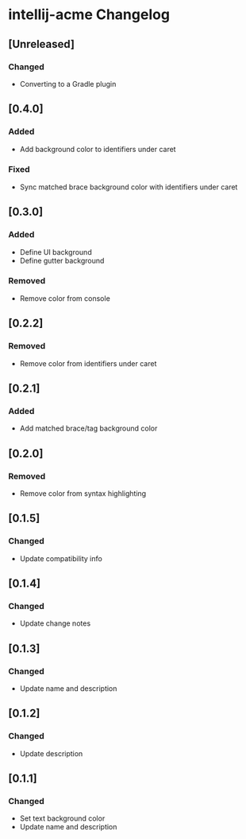 <!-- Keep a Changelog guide -> https://keepachangelog.com -->

# intellij-acme Changelog

## [Unreleased]

### Changed

- Converting to a Gradle plugin

## [0.4.0]

### Added

- Add background color to identifiers under caret

### Fixed

- Sync matched brace background color with identifiers under caret

## [0.3.0]

### Added

- Define UI background
- Define gutter background

### Removed

- Remove color from console

## [0.2.2]

### Removed

- Remove color from identifiers under caret

## [0.2.1]

### Added

- Add matched brace/tag background color

## [0.2.0]

### Removed

- Remove color from syntax highlighting

## [0.1.5]

### Changed

- Update compatibility info

## [0.1.4]

### Changed

- Update change notes

## [0.1.3]

### Changed

- Update name and description

## [0.1.2]

### Changed

- Update description

## [0.1.1]

### Changed

- Set text background color
- Update name and description